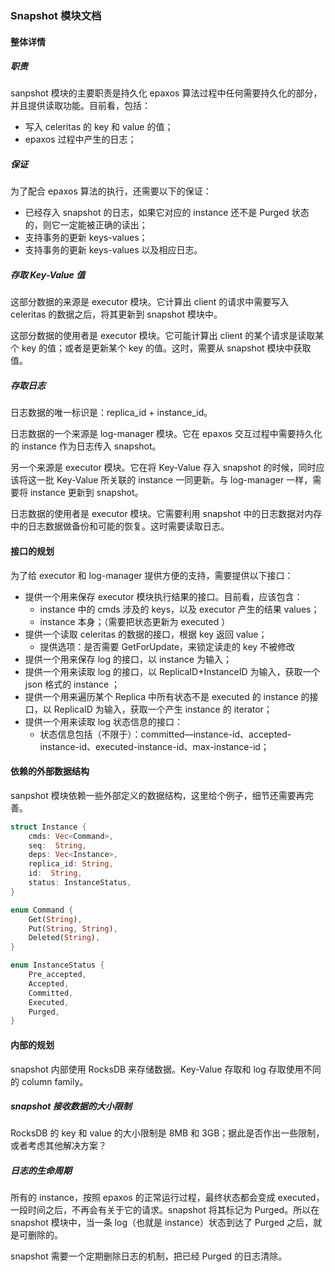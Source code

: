 ### Snapshot 模块文档

#### 整体详情

##### 职责

sanpshot 模块的主要职责是持久化 epaxos 算法过程中任何需要持久化的部分，并且提供读取功能。目前看，包括：

- 写入 celeritas 的 key 和 value 的值；
- epaxos 过程中产生的日志；

##### 保证

为了配合 epaxos 算法的执行，还需要以下的保证：

- 已经存入 snapshot 的日志，如果它对应的 instance 还不是 Purged 状态的，则它一定能被正确的读出；
- 支持事务的更新 keys-values；
- 支持事务的更新 keys-values 以及相应日志。

##### 存取 Key-Value 值

这部分数据的来源是 executor 模块。它计算出 client 的请求中需要写入 celeritas 的数据之后，将其更新到 snapshot 模块中。

这部分数据的使用者是 executor 模块。它可能计算出 client 的某个请求是读取某个 key 的值；或者是更新某个 key 的值。这时，需要从 snapshot 模块中获取值。

##### 存取日志

日志数据的唯一标识是：replica_id + instance_id。

日志数据的一个来源是 log-manager 模块。它在 epaxos 交互过程中需要持久化的 instance 作为日志传入 snapshot。

另一个来源是 executor 模块。它在将 Key-Value 存入 snapshot 的时候，同时应该将这一批 Key-Value 所关联的 instance 一同更新。与 log-manager 一样，需要将 instance 更新到 snapshot。

日志数据的使用者是 executor 模块。它需要利用 snapshot 中的日志数据对内存中的日志数据做备份和可能的恢复。这时需要读取日志。

#### 接口的规划

为了给 executor 和 log-manager 提供方便的支持，需要提供以下接口：

- 提供一个用来保存 executor 模块执行结果的接口。目前看，应该包含：
    - instance 中的 cmds 涉及的 keys，以及 executor 产生的结果 values；
    - instance 本身；（需要把状态更新为 executed ）
- 提供一个读取 celeritas 的数据的接口，根据 key 返回 value；
    - 提供选项：是否需要 GetForUpdate，来锁定读走的 key 不被修改
- 提供一个用来保存 log 的接口，以 instance 为输入；
- 提供一个用来读取 log 的接口，以 ReplicaID+InstanceID 为输入，获取一个 json 格式的 instance ；
- 提供一个用来遍历某个 Replica 中所有状态不是 executed 的 instance 的接口，以 ReplicaID 为输入，获取一个产生 instance 的 iterator；
- 提供一个用来读取 log 状态信息的接口：
    - 状态信息包括（不限于）：committed—instance-id、accepted-instance-id、executed-instance-id、max-instance-id；

#### 依赖的外部数据结构

sanpshot 模块依赖一些外部定义的数据结构，这里给个例子，细节还需要再完善。

```rust
struct Instance {
    cmds: Vec<Command>,
    seq:  String,
    deps: Vec<Instance>,
    replica_id: String,
    id:  String,
    status: InstanceStatus,
}

enum Command {
    Get(String),
    Put(String, String),
    Deleted(String),
}

enum InstanceStatus {
    Pre_accepted,
    Accepted,
    Committed,
    Executed,
    Purged,
}
```

#### 内部的规划

snapshot 内部使用 RocksDB 来存储数据。Key-Value 存取和 log 存取使用不同的 column family。

##### snapshot 接收数据的大小限制

RocksDB 的 key 和 value 的大小限制是 8MB 和 3GB；据此是否作出一些限制，或者考虑其他解决方案？

##### 日志的生命周期

所有的 instance，按照 epaxos 的正常运行过程，最终状态都会变成 executed，一段时间之后，不再会有关于它的请求。snapshot 将其标记为 Purged。所以在 snapshot 模块中，当一条 log（也就是 instance）状态到达了 Purged 之后，就是可删除的。

snapshot 需要一个定期删除日志的机制，把已经 Purged 的日志清除。
